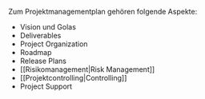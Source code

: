 Zum Projektmanagementplan gehören folgende Aspekte:
- Vision und Golas
- Deliverables
- Project Organization
- Roadmap
- Release Plans
- [[Risikomanagement|Risk Management]]
- [[Projektcontrolling|Controlling]]
- Project Support